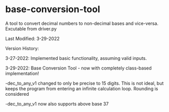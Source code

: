 # base-conversion-tool
A tool to convert decimal numbers to non-decimal bases and vice-versa. Excutable from driver.py

Last Modified: 3-29-2022

Version History:

3-27-2022: Implemented basic functionality, assuming valid inputs.

3-29-2022: Base Conversion Tool - now with completely class-based implementation!

-dec_to_any_v1 changed to only be precise to 15 digits. This is not ideal, but keeps the program from entering an infinite calculation loop. Rounding is considered

-dec_to_any_v1 now also supports above base 37

